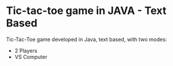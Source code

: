 # Tic-tac-toe game in JAVA - Text Based
Tic-Tac-Toe game developed in Java, text based, with two modes:
<ul>
<li>2 Players</li>
<li>VS Computer</li>
</ul>

